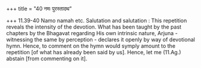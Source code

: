+++
title = "40 नमः पुरस्तादथ"

+++
11.39-40 Namo namah etc. Salutation and salutation : This repetition
reveals the intensity of the devotion. What has been taught by the past
chapters by the Bhagavat regarding His own intrinsic nature, Arjuna -
witnessing the same by perception - declares it openly by way of
devotional hymn. Hence, to comment on the hymn would symply amount to
the repetition \[of what has already been said by us\]. Hence, let me
(11.Ag.) abstain \[from commenting on it\].
